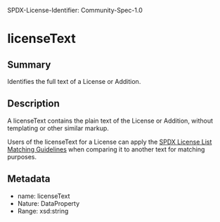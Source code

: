 SPDX-License-Identifier: Community-Spec-1.0

# licenseText

## Summary

Identifies the full text of a License or Addition.

## Description

A licenseText contains the plain text of the License or Addition,
without templating or other similar markup.

Users of the licenseText for a License can apply the
[SPDX License List Matching Guidelines](../../../annexes/license-matching-guidelines-and-templates.md)
when comparing it to another text for matching purposes.

## Metadata

- name: licenseText
- Nature: DataProperty
- Range: xsd:string
